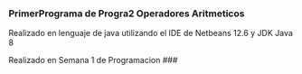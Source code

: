 ### PrimerPrograma de Progra2 Operadores Aritmeticos

Realizado en lenguaje de java utilizando el IDE de Netbeans 12.6 y JDK Java 8 

Realizado en Semana 1 de Programacion ###